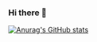 ### Hi there 👋


[![Anurag's GitHub stats](https://github-readme-stats.vercel.app/api?username=Car-ElWilliams)](https://github.com/anuraghazra/github-readme-stats)
<!--
**Car-ElWilliams/Car-ElWilliams** is a ✨ _special_ ✨ repository because its `README.md` (this file) appears on your GitHub profile.

Here are some ideas to get you started:

- 🔭 I’m currently working on ...
- 🌱 I’m currently learning ...
- 👯 I’m looking to collaborate on ...
- 🤔 I’m looking for help with ...
- 💬 Ask me about ...
- 📫 How to reach me: ...
- 😄 Pronouns: ...
- ⚡ Fun fact: ...
-->
